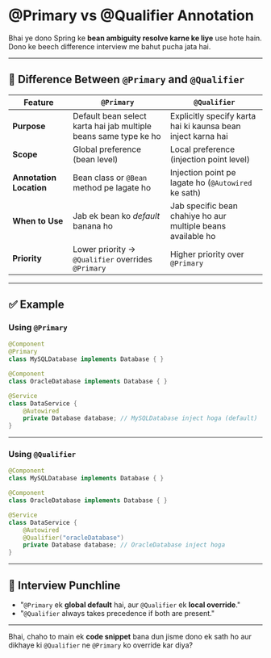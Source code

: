 # @Primary vs @Qualifier Annotation

Bhai ye dono Spring ke **bean ambiguity resolve karne ke liye** use hote hain. Dono ke beech difference interview me bahut pucha jata hai.

---

## 🔑 Difference Between `@Primary` and `@Qualifier`

| Feature                 | `@Primary`                                                       | `@Qualifier`                                                 |
| ----------------------- | ---------------------------------------------------------------- | ------------------------------------------------------------ |
| **Purpose**             | Default bean select karta hai jab multiple beans same type ke ho | Explicitly specify karta hai ki kaunsa bean inject karna hai |
| **Scope**               | Global preference (bean level)                                   | Local preference (injection point level)                     |
| **Annotation Location** | Bean class or `@Bean` method pe lagate ho                        | Injection point pe lagate ho (`@Autowired` ke sath)          |
| **When to Use**         | Jab ek bean ko *default* banana ho                               | Jab specific bean chahiye ho aur multiple beans available ho |
| **Priority**            | Lower priority → `@Qualifier` overrides `@Primary`               | Higher priority over `@Primary`                              |

---

## ✅ Example

### Using `@Primary`

```java
@Component
@Primary
class MySQLDatabase implements Database { }

@Component
class OracleDatabase implements Database { }

@Service
class DataService {
    @Autowired
    private Database database; // MySQLDatabase inject hoga (default)
}
```

---

### Using `@Qualifier`

```java
@Component
class MySQLDatabase implements Database { }

@Component
class OracleDatabase implements Database { }

@Service
class DataService {
    @Autowired
    @Qualifier("oracleDatabase")
    private Database database; // OracleDatabase inject hoga
}
```

---

## 🎯 Interview Punchline

* "`@Primary` ek **global default** hai, aur `@Qualifier` ek **local override**."
* "`@Qualifier` always takes precedence if both are present."

---

Bhai, chaho to main ek **code snippet** bana dun jisme dono ek sath ho aur dikhaye ki `@Qualifier` ne `@Primary` ko override kar diya?
